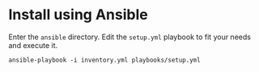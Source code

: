 # Install using Ansible

Enter the `ansible` directory. Edit the `setup.yml` playbook to fit your needs and execute it.

```shell
ansible-playbook -i inventory.yml playbooks/setup.yml
```
